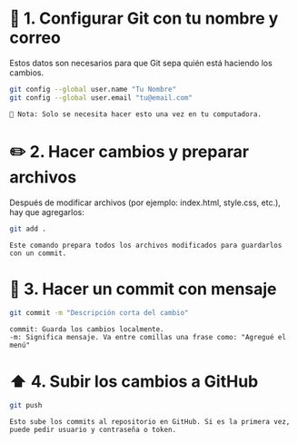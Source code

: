# 🚀 1. Configurar Git con tu nombre y correo

Estos datos son necesarios para que Git sepa quién está haciendo los cambios.
```bash
git config --global user.name "Tu Nombre"
git config --global user.email "tu@email.com"
```
    📝 Nota: Solo se necesita hacer esto una vez en tu computadora.
    
# ✏️ 2. Hacer cambios y preparar archivos

Después de modificar archivos (por ejemplo: index.html, style.css, etc.), hay que agregarlos:
```bash
git add .
```
    Este comando prepara todos los archivos modificados para guardarlos con un commit. 
    
# 💬 3. Hacer un commit con mensaje
```bash
git commit -m "Descripción corta del cambio"
```
    commit: Guarda los cambios localmente.
    -m: Significa mensaje. Va entre comillas una frase como: "Agregué el menú"  
    
# ⬆️ 4. Subir los cambios a GitHub
```bash
git push
```
    Esto sube los commits al repositorio en GitHub. Si es la primera vez, puede pedir usuario y contraseña o token.    
